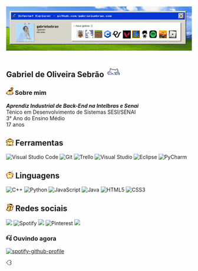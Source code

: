 ![Header](./readme.gif)

## Gabriel de Oliveira Sebrão <img src="./gatinho.gif" width=40>

<h3><img src="sobremim.gif"> Sobre mim</h3>

 ***Aprendiz Industrial de Back-End na Intelbras e Senai***<br> Ténico em Desenvolvimento de Sistemas SESI/SENAI <br> 3° Ano do Ensino Médio <br> 17 anos
## <img src="./girando.gif"> **Ferramentas**
![Visual Studio Code](https://img.shields.io/badge/Visual%20Studio%20Code-0078d7.svg?style=for-the-badge&logo=visual-studio-code&logoColor=white)
![Git](https://img.shields.io/badge/git-%23F05033.svg?style=for-the-badge&logo=git&logoColor=white)
![Trello](https://img.shields.io/badge/Trello-%23026AA7.svg?style=for-the-badge&logo=Trello&logoColor=white)
![Visual Studio](https://img.shields.io/badge/Visual%20Studio-5C2D91.svg?style=for-the-badge&logo=visual-studio&logoColor=white)
![Eclipse](https://img.shields.io/badge/Eclipse-FE7A16.svg?style=for-the-badge&logo=Eclipse&logoColor=white)
![PyCharm](https://img.shields.io/badge/pycharm-143?style=for-the-badge&logo=pycharm&logoColor=black&color=black&labelColor=green)
## <img src="./pirueta.gif"> **Linguagens**
![C++](https://img.shields.io/badge/c++-%2300599C.svg?style=for-the-badge&logo=c%2B%2B&logoColor=white)
![Python](https://img.shields.io/badge/python-3670A0?style=for-the-badge&logo=python&logoColor=white)
![JavaScript](https://img.shields.io/badge/javascript-%23323330.svg?style=for-the-badge&logo=javascript&logoColor=%23F7DF1E)
![Java](https://img.shields.io/badge/java-%23ED8B00.svg?style=for-the-badge&logo=openjdk&logoColor=white)
![HTML5](https://img.shields.io/badge/html5-%23E34F26.svg?style=for-the-badge&logo=html5&logoColor=white)
![CSS3](https://img.shields.io/badge/css3-%231572B6.svg?style=for-the-badge&logo=css3&logoColor=white)

## <img src="./toalha.gif"> **Redes sociais**
<a href="https://instagram.com/gabwlfgrl" target="_blank" style="text-decoration: none;"> <img src= "https://img.shields.io/badge/Instagram-E4405F.svg?style=for-the-badge&logo=Instagram&logoColor=white"> </a>
<a href="https://open.spotify.com/user/ofq3ca0anjo3wx75yndohtm88" target="_blank" style="text-decoration: none;">![Spotify](https://img.shields.io/badge/Spotify-1ED760?style=for-the-badge&logo=spotify&logoColor=white) </a>
<a href="https://www.last.fm/pt/user/omorismt" target="_blank" style="text-decoration: none;"> <img src= "https://img.shields.io/badge/Last.fm-D51007.svg?style=for-the-badge&logo=lastdotfm&logoColor=white"> </a>
<a href="https://br.pinterest.com/gabrielsebrao/" target="_blank" style="text-decoration: none;"> ![Pinterest](https://img.shields.io/badge/Pinterest-%23E60023.svg?style=for-the-badge&logo=Pinterest&logoColor=white) </a>
<a href="https://www.duolingo.com/profile/kelsmt" target="_blank" style="text-decoration: none;"> <img src= "https://img.shields.io/badge/Duolingo-58CC02.svg?style=for-the-badge&logo=Duolingo&logoColor=white"> </a>

<h3><img src="fonezinho.gif" width="15"> Ouvindo agora</h3>

[![spotify-github-profile](https://spotify-github-profile.vercel.app/api/view?uid=ofq3ca0anjo3wx75yndohtm88&cover_image=true&theme=novatorem&show_offline=false&background_color=121212&interchange=true&bar_color=53b14f&bar_color_cover=true)](https://spotify-github-profile.vercel.app/api/view?uid=ofq3ca0anjo3wx75yndohtm88&redirect=true)

<img src="coracao.gif">
